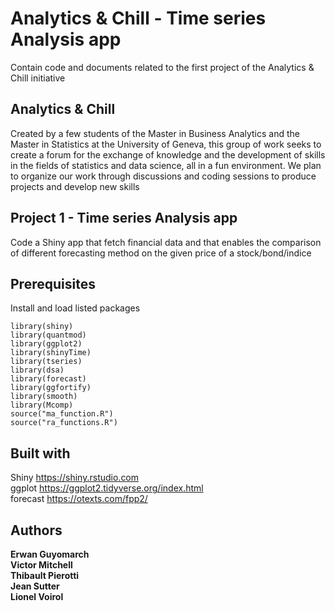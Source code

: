 # Analytics & Chill - Time series Analysis app
Contain code and documents related to the first project of the Analytics &amp; Chill initiative

## Analytics & Chill
Created by a few students of the Master in Business Analytics and the Master in Statistics at the University of Geneva, this group of work seeks to create a forum for the exchange of knowledge and the development of skills in the fields of statistics and data science, all in a fun environment.  We plan to organize our work through discussions and coding sessions to produce projects and develop new skills


## Project 1 - Time series Analysis app
Code a Shiny app that fetch financial data and that enables the comparison of different forecasting method on the given price of a stock/bond/indice

## Prerequisites
Install and load listed packages

```
library(shiny)
library(quantmod)
library(ggplot2)
library(shinyTime)
library(tseries)
library(dsa)
library(forecast)
library(ggfortify)
library(smooth)
library(Mcomp)
source("ma_function.R")
source("ra_functions.R")
```

## Built with
Shiny https://shiny.rstudio.com  
ggplot https://ggplot2.tidyverse.org/index.html  
forecast https://otexts.com/fpp2/  

## Authors
**Erwan Guyomarch**  
**Victor Mitchell**  
**Thibault Pierotti**  
**Jean Sutter**  
**Lionel Voirol**  
